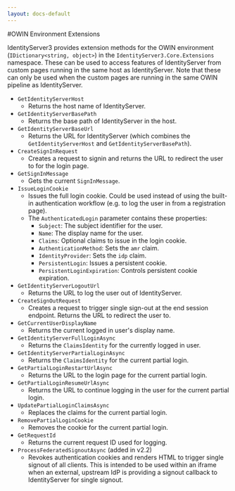 ```yaml
---
layout: docs-default
---
```


#OWIN Environment Extensions

IdentityServer3 provides extension methods for the OWIN environment (`IDictionary<string, object>`) in the `IdentityServer3.Core.Extensions` namespace. These can be used to access features of IdentityServer from custom pages running in the same host as IdentityServer. Note that these can only be used when the custom pages are running in the same OWIN pipeline as IdentityServer.

* `GetIdentityServerHost`
    * Returns the host name of IdentityServer.
* `GetIdentityServerBasePath`
    * Returns the base path of IdentityServer in the host.
* `GetIdentityServerBaseUrl`
    * Returns the URL for IdentityServer (which combines the `GetIdentityServerHost` and `GetIdentityServerBasePath`).
* `CreateSignInRequest`
    * Creates a request to signin and returns the URL to redirect the user to for the login page.
* `GetSignInMessage`
    * Gets the current `SignInMessage`.
* `IssueLoginCookie`
    * Issues the full login cookie. Could be used instead of using the built-in authentication workflow (e.g. to log the user in from a registration page).
    * The `AuthenticatedLogin` parameter contains these properties:
        * `Subject`: The subject identifier for the user.
        * `Name`: The display name for the user.
        * `Claims`: Optional claims to issue in the login cookie.
        * `AuthenticationMethod`: Sets the `amr` claim.
        * `IdentityProvider`: Sets the `idp` claim.
        * `PersistentLogin`: Issues a persistent cookie.
        * `PersistentLoginExpiration`: Controls persistent cookie expiration.
* `GetIdentityServerLogoutUrl`
    * Returns the URL to log the user out of IdentityServer.
* `CreateSignOutRequest`
    * Creates a request to trigger single sign-out at the end session endpoint. Returns the URL to redirect the user to.
* `GetCurrentUserDisplayName`
    * Returns the current logged in user's display name.
* `GetIdentityServerFullLoginAsync`
    * Returns the `ClaimsIdentity` for the currently logged in user.
* `GetIdentityServerPartialLoginAsync`
    * Returns the `ClaimsIdentity` for the current partial login.
* `GetPartialLoginRestartUrlAsync`
    * Returns the URL to the login page for the current partial login.
* `GetPartialLoginResumeUrlAsync`
    * Returns the URL to continue logging in the user for the current partial login.
* `UpdatePartialLoginClaimsAsync`
    * Replaces the claims for the current partial login.
* `RemovePartialLoginCookie`
    * Removes the cookie for the current partial login.
* `GetRequestId`
    * Returns the current request ID used for logging.
* `ProcessFederatedSignoutAsync` (added in v2.2)
    * Revokes authentication cookies and renders HTML to trigger single signout of all clients. This is intended to be used within an iframe when an external, upstream IdP is providing a signout callback to IdentityServer for single signout.